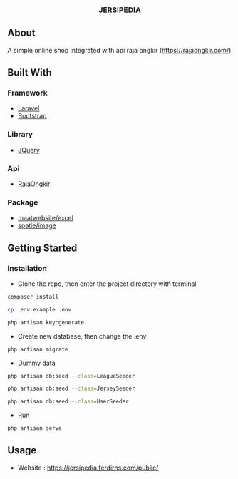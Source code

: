<!-- PROJECT LOGO -->
<p align="center">
  <h3 align="center">JERSIPEDIA</h3>
</p>

<!-- ABOUT -->
## About 
A simple online shop integrated with api raja ongkir (https://rajaongkir.com/)

## Built With

### Framework

* [Laravel](https://laravel.com)
* [Bootstrap](https://getbootstrap.com)

### Library

* [JQuery](https://jquery.com)

### Api

* [RajaOngkir](https://rajaongkir.com)

### Package

* [maatwebsite/excel](https://github.com/Maatwebsite/Laravel-Excel)
* [spatie/image](https://github.com/spatie/image)

<!-- GETTING STARTED -->
## Getting Started

### Installation

* Clone the repo, then enter the project directory with terminal
```sh
composer install
```
```sh
cp .env.example .env
```
```sh
php artisan key:generate
```
* Create new database, then change the .env
```sh
php artisan migrate
```
* Dummy data 
```sh
php artisan db:seed --class=LeagueSeeder
```
```sh
php artisan db:seed --class=JerseySeeder
```
```sh
php artisan db:seed --class=UserSeeder
```
* Run
```sh
php artisan serve
```

<!-- USAGE EXAMPLES -->
## Usage

* Website : https://jersipedia.ferdirns.com/public/


